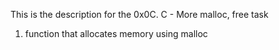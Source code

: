 This is the description for the 0x0C. C - More malloc, free task
1. function that allocates memory using malloc
